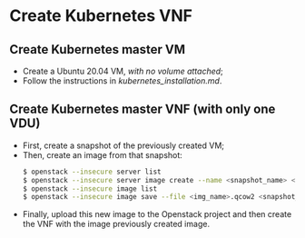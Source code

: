 # Create Kubernetes VNF

## Create Kubernetes master VM

 - Create a Ubuntu 20.04 VM, *with no volume attached*;
 - Follow the instructions in *kubernetes_installation.md*.

## Create Kubernetes master VNF (with only one VDU)

 - First, create a snapshot of the previously created VM;
 - Then, create an image from that snapshot:
    ```bash
    $ openstack --insecure server list
    $ openstack --insecure server image create --name <snapshot_name> <instance_id>    # to create the snapshot of the instance <instance_id>
    $ openstack --insecure image list
    $ openstack --insecure image save --file <img_name>.qcow2 <snapshot_id>
    ```
 - Finally, upload this new image to the Openstack project and then create the VNF with the image previously created image.
